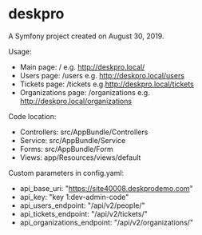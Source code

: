deskpro
=======

A Symfony project created on August 30, 2019.

Usage:
- Main page: / e.g. http://deskpro.local/
- Users page: /users e.g. http://deskpro.local/users
- Tickets page: /tickets e.g.http://deskpro.local/tickets
- Organizations page: /organizations e.g. http://deskpro.local/organizations

Code location:
- Controllers: src/AppBundle/Controllers
- Service: src/AppBundle/Service
- Forms: src/AppBundle/Form
- Views: app/Resources/views/default

Custom parameters in config.yaml:
- api_base_uri: "https://site40008.deskprodemo.com"
- api_key: "key 1:dev-admin-code"
- api_users_endpoint: "/api/v2/people/"
- api_tickets_endpoint: "/api/v2/tickets/"
- api_organizations_endpoint: "/api/v2/organizations/"